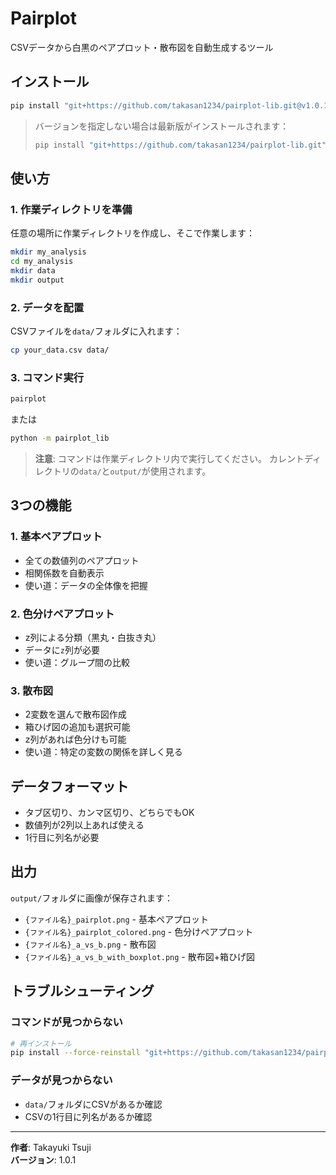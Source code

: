 # Pairplot

CSVデータから白黒のペアプロット・散布図を自動生成するツール

## インストール

```bash
pip install "git+https://github.com/takasan1234/pairplot-lib.git@v1.0.1"
```

> バージョンを指定しない場合は最新版がインストールされます：
> ```bash
> pip install "git+https://github.com/takasan1234/pairplot-lib.git"
> ```

## 使い方

### 1. 作業ディレクトリを準備

任意の場所に作業ディレクトリを作成し、そこで作業します：

```bash
mkdir my_analysis
cd my_analysis
mkdir data
mkdir output
```

### 2. データを配置

CSVファイルを`data/`フォルダに入れます：

```bash
cp your_data.csv data/
```

### 3. コマンド実行

```bash
pairplot
```

または

```bash
python -m pairplot_lib
```

> **注意**: コマンドは作業ディレクトリ内で実行してください。
> カレントディレクトリの`data/`と`output/`が使用されます。

## 3つの機能

### 1. 基本ペアプロット
- 全ての数値列のペアプロット
- 相関係数を自動表示
- 使い道：データの全体像を把握

### 2. 色分けペアプロット
- z列による分類（黒丸・白抜き丸）
- データに`z`列が必要
- 使い道：グループ間の比較

### 3. 散布図
- 2変数を選んで散布図作成
- 箱ひげ図の追加も選択可能
- z列があれば色分けも可能
- 使い道：特定の変数の関係を詳しく見る

## データフォーマット

- タブ区切り、カンマ区切り、どちらでもOK
- 数値列が2列以上あれば使える
- 1行目に列名が必要

## 出力

`output/`フォルダに画像が保存されます：

- `{ファイル名}_pairplot.png` - 基本ペアプロット
- `{ファイル名}_pairplot_colored.png` - 色分けペアプロット
- `{ファイル名}_a_vs_b.png` - 散布図
- `{ファイル名}_a_vs_b_with_boxplot.png` - 散布図+箱ひげ図

## トラブルシューティング

### コマンドが見つからない
```bash
# 再インストール
pip install --force-reinstall "git+https://github.com/takasan1234/pairplot-lib.git@v1.0.1"
```

### データが見つからない
- `data/`フォルダにCSVがあるか確認
- CSVの1行目に列名があるか確認

---

**作者**: Takayuki Tsuji  
**バージョン**: 1.0.1
